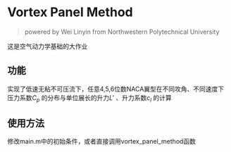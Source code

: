 # Vortex Panel Method

> powered by Wei Linyin from Northwestern Polytechnical University 

这是空气动力学基础的大作业

## 功能

实现了低速无粘不可压流下，任意4,5,6位数NACA翼型在不同攻角、不同速度下压力系数$C_p$ 的分布与单位展长的升力$L'$ 、升力系数$c_l$ 的计算

## 使用方法

修改main.m中的初始条件，或者直接调用vortex_panel_method函数
